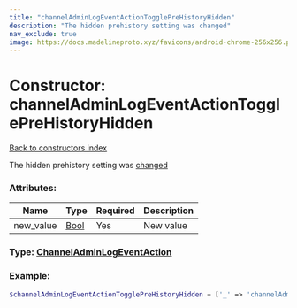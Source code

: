 ```yaml
---
title: "channelAdminLogEventActionTogglePreHistoryHidden"
description: "The hidden prehistory setting was changed"
nav_exclude: true
image: https://docs.madelineproto.xyz/favicons/android-chrome-256x256.png
---
```

# Constructor: channelAdminLogEventActionTogglePreHistoryHidden  
[Back to constructors index](/API_docs/constructors/index.html)



The hidden prehistory setting was [changed](../methods/channels.togglePreHistoryHidden.html)

### Attributes:

| Name     |    Type       | Required | Description |
|----------|---------------|----------|-------------|
|new\_value|[Bool](/API_docs/types/Bool.html) | Yes|New value|



### Type: [ChannelAdminLogEventAction](/API_docs/types/ChannelAdminLogEventAction.html)


### Example:

```php
$channelAdminLogEventActionTogglePreHistoryHidden = ['_' => 'channelAdminLogEventActionTogglePreHistoryHidden', 'new_value' => Bool];
```  
